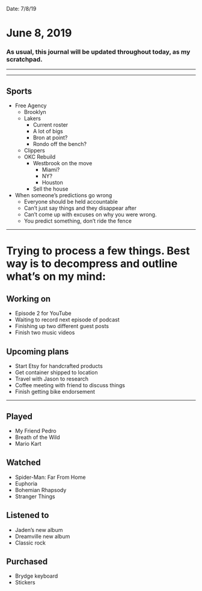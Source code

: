 Date: 7/8/19

# June 8, 2019

### As usual, this journal will be updated throughout today, as my scratchpad.

---- 









---- 

## Sports

- Free Agency
	- Brooklyn
	- Lakers
		- Current roster
		- A lot of bigs
		- Bron at point?
		- Rondo off the bench?
	- Clippers
	- OKC Rebuild
		- Westbrook on the move
			- Miami?
			- NY?
			- Houston
		- Sell the house
- When someone’s predictions go wrong
	- Everyone should be held accountable
	- Can’t just say things and they disappear after
	- Can’t come up with excuses on why you were wrong.
	- You predict something, don’t ride the fence

---- 

# Trying to process a few things. Best way is to decompress and outline what’s on my mind:

## Working on

- Episode 2 for YouTube
- Waiting to record next episode of podcast
- Finishing up two different guest posts
- Finish two music videos

## Upcoming plans

- Start Etsy for handcrafted products
- Get container shipped to location
- Travel with Jason to research
- Coffee meeting with friend to discuss things
- Finish getting bike endorsement

---- 

## Played

- My Friend Pedro
- Breath of the Wild
- Mario Kart

## Watched

- Spider-Man: Far From Home
- Euphoria
- Bohemian Rhapsody
- Stranger Things

## Listened to

- Jaden’s new album
- Dreamville new album
- Classic rock

## Purchased

- Brydge keyboard
- Stickers
